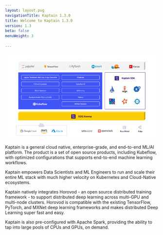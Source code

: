```yaml
---
layout: layout.pug
navigationTitle: Kaptain 1.3.0
title: Welcome to Kaptain 1.3.0
version: 1.3
beta: false
menuWeight: 3

---
```


![Kaptain](img/d2iq-kaptain.png)

Kaptain is a general cloud native, enterprise-grade, and end-to-end ML/AI platform. The product is a set of open
source products, including Kubeflow, with optimized configurations that supports end-to-end machine learning workflows.

Kaptain empowers Data Scientists and ML Engineers to run and scale their entire ML stack with much higher velocity on Kubernetes and Cloud-Native ecosystems.

Kaptain natively integrates Horovod - an open source distributed training framework - to support distributed deep learning across multi-GPU and multi-node clusters. Horovod is compatible with the existing TensorFlow, PyTorch, and MXNet deep learning frameworks and makes distributed Deep Learning super fast and easy.

Kaptain is also pre-configured with Apache Spark, providing the ability to tap into large pools of CPUs and GPUs, on demand.
